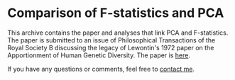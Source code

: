 # Comparison of F-statistics and PCA

This archive contains the paper and analyses that link PCA and F-statistics. The paper is submitted to an issue of Philosophical Transactions of the Royal Society B 
discussing the legacy of Lewontin's 1972 paper on the Apportionment of Human Genetic Diversity. The paper is [here](https://doi.org/10.1101/2021.07.13.452141).

If you have any questions or comments, feel free to  [contact me](mailto:benjamin_peter@eva.mpg.de).
